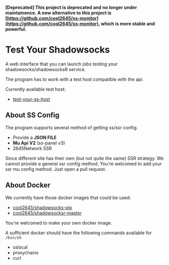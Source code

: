 **[Deprecated] This project is deprecated and no longer under maintainence. A new alternative to this project is [https://github.com/cool2645/ss-monitor](https://github.com/cool2645/ss-monitor), which is more stable and powerful.**

# Test Your Shadowsocks

A web interface that you can launch jobs testing your shadowsocks/shadowsocksR service.

The program has to work with a test host compatible with the api.

Currently available test host:

+ [test-your-ss-host](https://github.com/2645Corp/test-your-ss-host)

## About SS Config

The program supports several method of getting ss/ssr config.

+ Provide a **JSON FILE**
+ **Mu Api V2** (ss-panel v3)
+ 2645Network SSR

Since different site has their own (but not quite the same) SSR strategy.
We cannot provide a general ssr config method.
You're welcomed to add your ssr mu config method. Just open a pull request.

## About Docker

We currently have those docker images that could be used:

+ [cool2645/shadowsocks-pip](https://hub.docker.com/r/cool2645/shadowsocks-pip/)
+ [cool2645/shadowsocksr-master](https://hub.docker.com/r/cool2645/shadowsocksr-master/)

You're welcomed to make your own docker image.

A sufficient docker should have the following commands available for `/bin/sh`

+ sslocal
+ proxychains
+ curl

